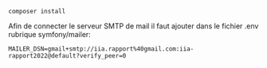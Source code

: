 ```
composer install
```

Afin de connecter le serveur SMTP de mail il faut ajouter dans le fichier .env rubrique symfony/mailer:
```
MAILER_DSN=gmail+smtp://iia.rapport%40gmail.com:iia-rapport2022@default?verify_peer=0
```